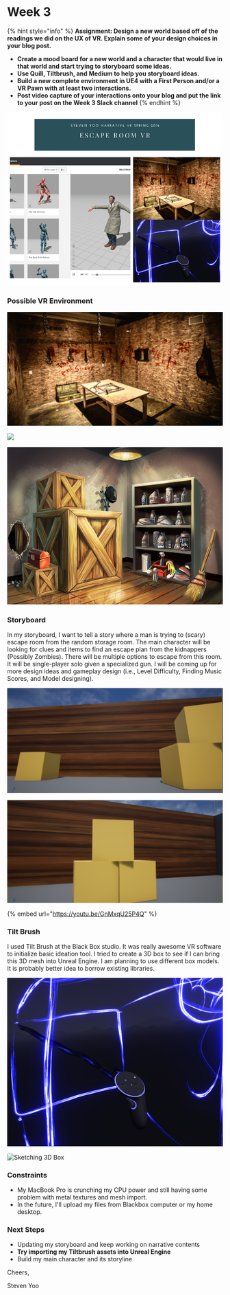 # Week 3

{% hint style="info" %}
**Assignment: Design a new world based off of the readings we did on the UX of VR.  Explain some of your design choices in your blog post.**

* **Create a mood board for a new world and a character that would live in that world and start trying to storyboard some ideas.**  
* **Use Quill, Tiltbrush, and Medium to help you storyboard ideas.**  
* **Build a new complete environment in UE4 with a First Person and/or a VR Pawn with at least two interactions.**  
* **Post video capture of your interactions onto your blog and put the link to your post on the Week 3 Slack channel**
{% endhint %}

![Mood Board :\)](../.gitbook/assets/escape-room-vr.png)

### Possible VR Environment

![Scary Locked Room](../.gitbook/assets/image%20%286%29.png)

![](../.gitbook/assets/image%20%2825%29.png)

![](../.gitbook/assets/image%20%2811%29.png)

### Storyboard

In my storyboard, I want to tell a story where a man is trying to \(scary\) escape room from the random storage room. The main character will be looking for clues and items to find an escape plan from the kidnappers \(Possibly Zombies\). There will be multiple options to escape from this room. It will be single-player solo given a specialized gun. I will be coming up for more design ideas and gameplay design \(i.e., Level Difficulty, Finding Music Scores, and Model designing\). 

![Escape a storage room setting: Still dealing with Metal and Mesh with XCode \(MAC\)](../.gitbook/assets/screen-shot-2019-02-19-at-12.33.56-pm.png)

![Destroy the boxes or any given items to escape the storage room.](../.gitbook/assets/screen-shot-2019-02-19-at-12.35.04-pm.png)

{% embed url="https://youtu.be/GnMxqU25P4Q" %}



### Tilt Brush

I used Tilt Brush at the Black Box studio. It was really awesome VR software to initialize basic ideation tool. I tried to create a 3D box to see if I can bring this 3D mesh into Unreal Engine. I am planning to use different box models. It is probably better idea to borrow existing libraries. 

![Tilt Brush 3D Box](../.gitbook/assets/box.PNG)

![Sketching 3D Box](../.gitbook/assets/box1.PNG)

### Constraints

* My MacBook Pro is crunching my CPU power and still having some problem with metal textures and mesh import.
* In the future, I'll upload my files from Blackbox computer or my home desktop.

### Next Steps

* Updating my storyboard and keep working on narrative contents
* **Try importing my Tiltbrush assets into Unreal Engine**
* Build my main character and its storyline



Cheers,

Steven Yoo

